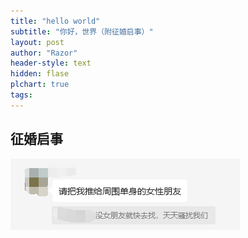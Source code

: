 ```yaml
---
title: "hello world"
subtitle: "你好，世界（附征婚启事）"
layout: post
author: "Razor"
header-style: text
hidden: flase
plchart: true
tags:
---
```


## 征婚启事

![img](/img/in-post/post-hello-world/post-hello-world.001.jpg)
